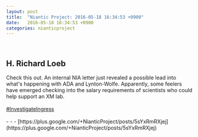 ```yaml
---
layout: post
title:  "Niantic Project: 2016-05-18 16:34:53 +0900"
date:   2016-05-18 16:34:53 +0900
categories: nianticproject
---
```

<div class="shared"><br /><h2>H. Richard Loeb</h2>Check this out. An internal NIA letter just revealed a possible lead into what's happening with ADA and Lynton-Wolfe. Apparently, some feelers have emerged checking into the salary requirements of scientists who could help support an XM lab.<br /><br /><a rel="nofollow" class="ot-hashtag" href="https://plus.google.com/s/%23InvestigateIngress">#InvestigateIngress</a><br /><br /></div>
- - -
[https://plus.google.com/+NianticProject/posts/5sYxRmRXjej](https://plus.google.com/+NianticProject/posts/5sYxRmRXjej)
